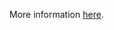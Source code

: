 More information [here](https://docs.paloaltonetworks.com/content/techdocs/en_US/prisma/prisma-cloud/prisma-cloud-code-security-policy-reference/azure-policies/azure-networking-policies/bc-azr-networking-11.html).
